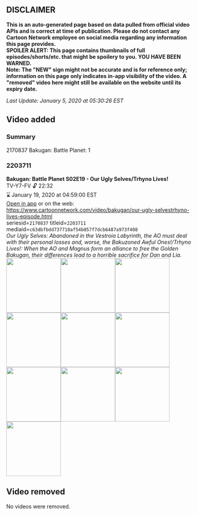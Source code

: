 ## DISCLAIMER
**This is an auto-generated page based on data pulled from official video APIs and is correct at time of publication. Please do not contact any Cartoon Network employee on social media regarding any information this page provides.**  
**SPOILER ALERT: This page contains thumbnails of full episodes/shorts/etc. that might be spoilery to you. YOU HAVE BEEN WARNED.**  
**Note: The "NEW" sign might not be accurate and is for reference only; information on this page only indicates in-app visibility of the video. A "removed" video here might still be available on the website until its expiry date.**  

_Last Update: January 5, 2020 at 05:30:26 EST_
## Video added
### Summary
2170837 Bakugan: Battle Planet: 1  
### 2203711
**Bakugan: Battle Planet S02E19 - Our Ugly Selves/Trhyno Lives!**  
TV-Y7-FV 🔓 22:32  
⌛ January 19, 2020 at 04:59:00 EST  
[Open in app](https://tinyurl.com/vbqr5y9) or on the web: https://www.cartoonnetwork.com/video/bakugan/our-ugly-selvestrhyno-lives-episode.html  
seriesid=`2170837` titleid=`2203711` mediaid=`c63dbfbdd737710af54b057f7dcb6487a973f408`  
_Our Ugly Selves: Abandoned in the Vestroia Labyrinth, the AO must deal with their personal losses and, worse, the Bakuzoned Awful Ones!/Trhyno Lives!: When the AO and Magnus form an alliance to free the Golden Bakugan, their differences lead to a horrible sacrifice for Dan and Lia._  
<a href="https://s3.amazonaws.com/cartoonorchestrator/2203711_001_1280x720.jpg"><img src="https://s3.amazonaws.com/cartoonorchestrator/2203711_001_640x360.jpg" height="144px" /></a><a href="https://s3.amazonaws.com/cartoonorchestrator/2203711_002_1280x720.jpg"><img src="https://s3.amazonaws.com/cartoonorchestrator/2203711_002_640x360.jpg" height="144px" /></a><a href="https://s3.amazonaws.com/cartoonorchestrator/2203711_003_1280x720.jpg"><img src="https://s3.amazonaws.com/cartoonorchestrator/2203711_003_640x360.jpg" height="144px" /></a><a href="https://s3.amazonaws.com/cartoonorchestrator/2203711_004_1280x720.jpg"><img src="https://s3.amazonaws.com/cartoonorchestrator/2203711_004_640x360.jpg" height="144px" /></a><a href="https://s3.amazonaws.com/cartoonorchestrator/2203711_005_1280x720.jpg"><img src="https://s3.amazonaws.com/cartoonorchestrator/2203711_005_640x360.jpg" height="144px" /></a><a href="https://s3.amazonaws.com/cartoonorchestrator/2203711_006_1280x720.jpg"><img src="https://s3.amazonaws.com/cartoonorchestrator/2203711_006_640x360.jpg" height="144px" /></a><a href="https://s3.amazonaws.com/cartoonorchestrator/2203711_007_1280x720.jpg"><img src="https://s3.amazonaws.com/cartoonorchestrator/2203711_007_640x360.jpg" height="144px" /></a><a href="https://s3.amazonaws.com/cartoonorchestrator/2203711_008_1280x720.jpg"><img src="https://s3.amazonaws.com/cartoonorchestrator/2203711_008_640x360.jpg" height="144px" /></a><a href="https://s3.amazonaws.com/cartoonorchestrator/2203711_009_1280x720.jpg"><img src="https://s3.amazonaws.com/cartoonorchestrator/2203711_009_640x360.jpg" height="144px" /></a><a href="https://s3.amazonaws.com/cartoonorchestrator/2203711_010_1280x720.jpg"><img src="https://s3.amazonaws.com/cartoonorchestrator/2203711_010_640x360.jpg" height="144px" /></a>
## Video removed
No videos were removed.  
